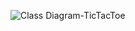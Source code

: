 ![Class Diagram-TicTacToe](https://user-images.githubusercontent.com/75977407/160856798-cafe9adc-ffd3-4809-ba36-258bc6b6041a.jpg)

